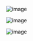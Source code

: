 ![image](https://github.com/Tan12d/PWC_Programming_Fundamentals-Java/assets/100254217/ed60b4b4-3b39-444f-9016-178cac298f71)

![image](https://github.com/Tan12d/PWC_Programming_Fundamentals-Java/assets/100254217/2dc140a6-4145-4ddd-90d1-3c363cebb8f6)

![image](https://github.com/Tan12d/PWC_Programming_Fundamentals-Java/assets/100254217/7e9974f0-e58a-4653-be58-7cdd83d50ad1)
